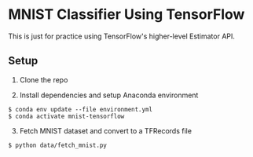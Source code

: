 # MNIST Classifier Using TensorFlow

This is just for practice using TensorFlow's higher-level Estimator API.

## Setup

1. Clone the repo

2. Install dependencies and setup Anaconda environment

```
$ conda env update --file environment.yml
$ conda activate mnist-tensorflow
```

3. Fetch MNIST dataset and convert to a TFRecords file

```
$ python data/fetch_mnist.py
```

